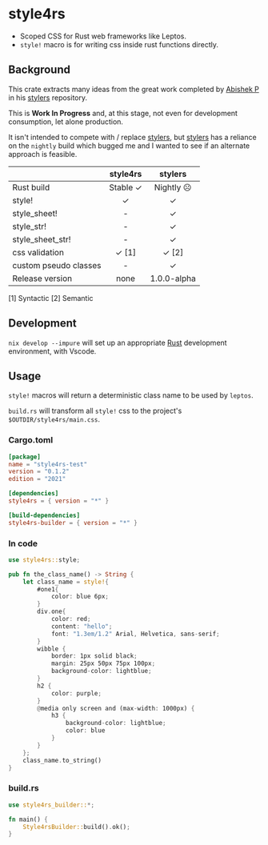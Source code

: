 # style4rs

* Scoped CSS for Rust web frameworks like Leptos.
* `style!` macro is for writing css inside rust functions directly.

## Background

This crate extracts many ideas from the great work completed by [Abishek P](https://github.com/abishekatp) in his [stylers](https://github.com/abishekatp/stylers) repository.

This is **Work In Progress** and, at this stage, not even for development consumption, let alone production.

It isn't intended to compete with / replace [stylers](https://github.com/abishekatp/stylers), but [stylers](https://github.com/abishekatp/stylers) has a reliance on the `nightly` build which bugged me and I wanted to see if an alternate approach is feasible.

|                       | style4rs |   stylers   |
|-----------------------|:--------:|:-----------:|
| Rust build            | Stable ✓ |  Nightly ☹  |
| style!                |    ✓     |      ✓      |
| style_sheet!          |    -     |      ✓      |
| style_str!            |    -     |      ✓      |
| style_sheet_str!      |    -     |      ✓      |
| css validation        |  ✓ [1]   |    ✓ [2]    |
| custom pseudo classes |    -     |      ✓      |
| Release version       |   none   | 1.0.0-alpha |

[1] Syntactic
[2] Semantic

## Development

`nix develop --impure` will set up an appropriate [Rust](https://www.rust-lang.org/) development environment, with Vscode.

## Usage

`style!` macros will return a deterministic class name to be used by `leptos`.

`build.rs` will transform all `style!` css to the project's `$OUTDIR/style4rs/main.css`.

### Cargo.toml

```toml
[package]
name = "style4rs-test"
version = "0.1.2"
edition = "2021"

[dependencies]
style4rs = { version = "*" }

[build-dependencies]
style4rs-builder = { version = "*" }
```

### In code

```rust
use style4rs::style;

pub fn the_class_name() -> String {
    let class_name = style!{
        #one1{
            color: blue 6px;
        }
        div.one{
            color: red;
            content: "hello";
            font: "1.3em/1.2" Arial, Helvetica, sans-serif;
        }
        wibble {
            border: 1px solid black;
            margin: 25px 50px 75px 100px;
            background-color: lightblue;
        }
        h2 {
            color: purple;
        }
        @media only screen and (max-width: 1000px) {
            h3 {
                background-color: lightblue;
                color: blue
            }
        }
    };
    class_name.to_string()
}
```

### build.rs

```rust
use style4rs_builder::*;

fn main() {
    Style4rsBuilder::build().ok();
}
```